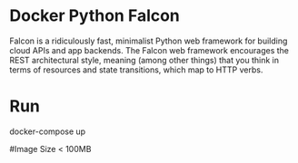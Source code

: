 # Docker Python Falcon
Falcon is a ridiculously fast, minimalist Python web framework for building cloud APIs and app backends.  The Falcon web framework encourages the REST architectural style, meaning (among other things) that you think in terms of resources and state transitions, which map to HTTP verbs.

# Run
docker-compose up

#Image Size
< 100MB